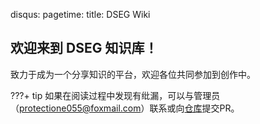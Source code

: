 disqus:
pagetime:
title: DSEG Wiki

## 欢迎来到 **DSEG 知识库**！

致力于成为一个分享知识的平台，欢迎各位共同参加到创作中。

???+ tip
    如果在阅读过程中发现有纰漏，可以与管理员（<a href="mailto:protectione055@foxmail.com">protectione055@foxmail.com</a>）联系或向[仓库](https://github.com/szu-dseg/dseg-wiki)提交PR。
    

<!-- 本项目受 [OI Wiki](https://oi-wiki.org/) 的启发，特此致谢。 -->

<!-- <script>
  // #758
  document.getElementsByClassName('md-nav__title')[1].click()
</script> -->